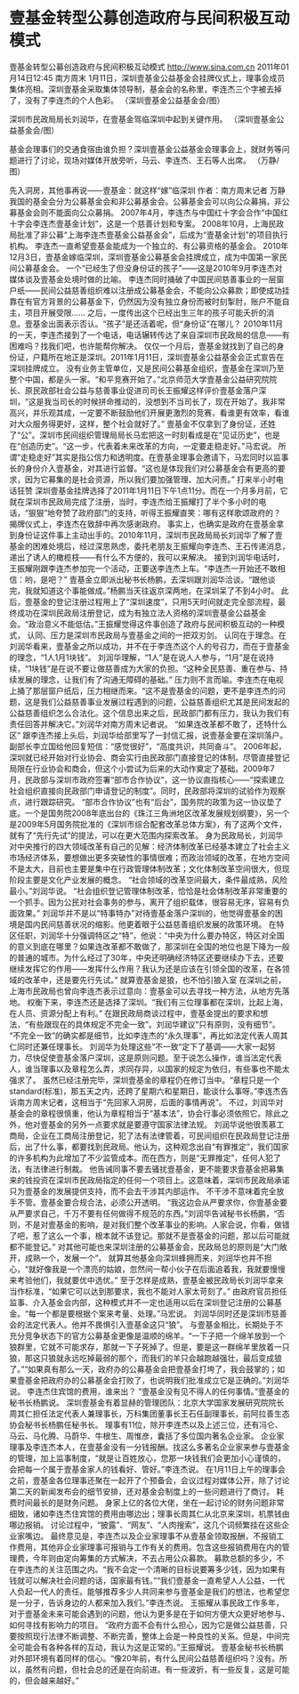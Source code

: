 # 壹基金转型公募创造政府与民间积极互动模式

壹基金转型公募创造政府与民间积极互动模式
http://www.sina.com.cn  2011年01月14日12:45  南方周末
1月11日，深圳壹基金公益基金会挂牌仪式上，理事会成员集体亮相。深圳壹基金采取集体领导制，基金会的名称里，李连杰三个字被去掉了，没有了李连杰的个人色彩。 （深圳壹基金公益基金会/图）

深圳市民政局局长刘润华，在壹基金驾临深圳中起到关键作用。 （深圳壹基金公益基金会/图）

基金会理事们的交通食宿由谁负担？深圳壹基金公益基金会理事会上，就财务等问题进行了讨论，现场对媒体开放旁听，马云、李连杰、王石等人出席。 （万静/图）

先入洞房，其他事再说——壹基金：就这样“嫁”临深圳
作者：南方周末记者 万静
我国的基金会分为公募基金会和非公募基金会。公募基金会可以向公众募捐，非公募基金会则不能面向公众募捐。
2007年4月，李连杰与中国红十字会合作“中国红十字会李连杰壹基金计划”，这是一个慈善计划和专案。
2008年10月，上海民政局批准了非公募“上海李连杰壹基金公益基金会”，后成为“壹基金计划”的项目执行机构。
李连杰一直希望壹基金能成为一个独立的、有公募资格的基金会。
2010年12月3日，壹基金嫁临深圳，深圳壹基金公募基金会挂牌成立，成为中国第一家民间公募基金会。
一个“已经生了但没身份证的孩子”——这是2010年9月李连杰对媒体谈及壹基金处境时做的比喻。
李连杰同时捅破了中国民间慈善事业的一层窗户纸——民间公益慈善组织难以注册成公募基金会，不能向公众募款；即使成功挂靠在有官方背景的公募基金下，仍然因为没有独立身份而被时刻掣肘，账户不能自主，项目开展受限……
之后，一度传出这个已经出生三年的孩子可能夭折的消息。壹基金出面表示否认。“孩子”是还活着呢，但“身份证”在哪儿？
2010年11月的一天，李连杰接到了一个电话，电话辗转传达了来自深圳市民政局的信息——有困难吗？找我们吧，也许能帮你解决。
仅仅一个月后，壹基金就找到了自己的身份证，户籍所在地正是深圳。2011年1月11日，深圳壹基金公益基金会正式宣告在深圳挂牌成立。
没有业务主管单位，又是民间公募基金组织，壹基金在深圳乃至整个中国，都是头一家。“和平竞赛开始了。”北京师范大学壹基金公益研究院院长、原民政部社会公益与慈善事业促进司司长王振耀这样评价壹基金落户深圳，“这是我当司长的时候拼命推动的，没想到不当司长了，现在开始了。我非常高兴，并乐观其成，一定要不断鼓励他们开展更激烈的竞赛，看谁更有效率，看谁对大众服务得更好，这样，整个社会就好了。”
壹基金不仅拿到了身份证，还姓了“公”。深圳市民间组织管理局局长马宏把这一时刻看成是在“见证历史”，也是在“创造历史”。“这一步，代表着未来改革的方向，一定要走稳走好。”马宏说。
所谓“走稳走好”其实是指公信力和透明度。在壹基金理事会邀请下，马宏同时以监事长的身份介入壹基金，对其进行监督。“这也是体现我们对公募基金会有更高的要求，因为它募集的是社会资源，所以我们要加强管理、加大问责。”
打来半小时电话狂赞
深圳壹基金挂牌选择了2011年1月11日下午1点11分。而在一个月多月前，它就在深圳市民政局完成了注册，当时，李连杰给王振耀打了半个多小时的电话，“狠狠”地夸赞了政府部门的支持，听得王振耀直笑：哪有这样歌颂政府的？
揭牌仪式上，李连杰在致辞中再次感谢政府。
事实上，也确实是政府在壹基金拿到身份证这件事上主动出手的。2010年11月，深圳市民政局局长刘润华了解了壹基金的困难处境后，经过深思熟虑，委托老朋友王振耀向李连杰、王石传递消息，递出了诱人的橄榄枝——有什么不方便的，我可以来解决。
接到刘润华电话时，王振耀刚跟李连杰参加完一个活动，正要送李连杰上车。“李连杰一开始还不敢相信：哟，是吧？”
壹基金立即派出秘书长杨鹏，去深圳跟刘润华洽谈。“跟他谈完，我就知道这个事能做成。”杨鹏当天往返京深两地，在深圳呆了不到4小时。
此后，壹基金的登记注册过程用上了“深圳速度”，只用5天时间就走完全部流程，最终成功在深圳民政局注册登记，成为有独立法人资格的深圳壹基金公益基金会。“政治意义不能低估。”王振耀觉得这件事创造了政府与民间积极互动的一种模式，
认同、压力是深圳市民政局与壹基金之间的一把双刃剑。
认同在于理念。在刘润华看来，壹基金之所以成功，并不在于李连杰这个人的号召力，而在于壹基金的理念，“1人1月1块钱”。
刘润华理解，“1人”是在说人人参与，“1月”是在说持续，“1块钱”是在说不要让做慈善成为大家的负担。“这种全民慈善、重在参与、持续发展的理念，让我们有了沟通无障碍的基础。”
压力则不言而喻。李连杰在电视上捅了那层窗户纸后，压力相继而来。“这不是壹基金的问题，更不是李连杰的问题，这是我们公益慈善事业发展过程遇到的问题，公益慈善组织尤其是民间发起的公益慈善组织怎么合法化。这个信息出来之后，民政部门都有压力，我认为我们有责任回答并解决它。”刘润华对南方周末记者说。
“如果连改革都不敢了，还特什么区”
跟李连杰接上头后，刘润华给部里写了一封信汇报，说壹基金要在深圳落户。副部长李立国给他回复短信：“感觉很好”，“高度共识，共同奋斗”。
2006年起，深圳就已经开始对行业协会、商会实行由民政部门直接登记的体制。尽管直接登记局限在行业协会和商会，但这个小尝试为后来的大动作奠定了基础。2009年7月，民政部与深圳市政府签署“部市合作协议”，这一协议直指核心——“探索建立社会组织直接向民政部门申请登记的制度”。同时，民政部将深圳的试验作为观察点，进行跟踪研究。
“部市合作协议”也有“后台”，国务院的政策为这一协议垫了底。一个是国务院2008年底出台的《珠江三角洲地区改革发展规划纲要》，另一个是2009年5月国务院批准的《深圳市综合配套改革总体方案》，有了这两个文件，就有了“先行先试”的提法，可以在更大范围内探索改革。
身为民政局长，刘润华对中央推行的四大领域改革有自己的见解：经济体制改革已经基本建立了社会主义市场经济体系，要想做出更多突破性的事情很难；而政治领域的改革，在地方空间不是太大，目前也主要是集中在行政管理体制改革；文化体制改革空间很大，但现阶段主要是文化产业发展的概念。
“社会领域的改革空间最大，条件最成熟，风险最小。”刘润华说。 “社会组织登记管理体制改革，恰恰是社会体制改革非常重要的一个抓手。因为公民对社会事务的参与，离开了组织载体，很容易无序，容易有负面效果。”
刘润华并不是以“特事特办”对待壹基金落户深圳的，他觉得壹基金的困境是国内民间慈善状况的缩影。他更着眼于公益慈善组织发展的政策环境。
在特区任职，刘润华十分强调特区之“特”，他说：“中央为什么要办特区，特区对全国的意义到底在哪里？如果连改革都不敢做了，那深圳在全国的地位也是下降为一般的普通的城市。为什么经过了30年，中央还明确经济特区还要继续办下去，还要继续发挥它的作用——发挥什么作用？我认为还是应该在引领全国的改革，在各领域的改革中，还是要先行先试。”
就算壹基金是狼，也不怕引狼入室
在深圳之前，上海市民政局也曾向李连杰表示过意向：壹基金可以去寻找一种方法，从地方先落地。
权衡下来，李连杰还是选择了深圳。“我们有三位理事都在深圳，比起上海，在人员、资源分配上有利。”
在跟民政局商谈过程中，壹基金提出的要求和想法，“有些跟现在的具体规定不完全一致”。刘润华建议“只有原则，没有细节”。
“不完全一致”的确实都是细节，比如李连杰的“永久理事”，再比如法定代表人周其仁同时还兼任理事长。
刘润华为处理这些”不一致“定下了基调——大家一起努力，尽快促使壹基金落户深圳，这是原则问题。至于说怎么操作，谁当法定代表人，谁当理事以及章程怎么弄，求同存异，以国家的规定为依归，有些事也不能太强求了。
虽然已经注册完毕，深圳壹基金的章程仍在修订当中。“章程只是一个standard(标准)，那五天之内，还跨了星期六和星期日，能谈什么事呀。”李连杰告诉南方周末记者，这相当于“先回家入洞房，后面的事情再说”。
不过，刘润华对基金会的章程很慎重，他认为章程相当于“基本法”，协会行事必须依照它。除此之外，他对壹基金的另外一点要求就是要遵守国家法律法规。
刘润华说他很羡慕工商局，企业在工商局注册登记，犯了法有法律管着，可民间组织在民政局登记注册后，出了什么事，都要找到民政局。他认为，这种观念出自“有罪推定”，我们国家的许多机构为此增加了不少监管成本。而在西方，则是“无罪推定”，任何人犯了法，有法律进行制裁。
他告诫同事不要去骚扰壹基金，更不能要求壹基金把募集来的钱投资在深圳市民政局指定的任何一个项目上。这意味着，深圳市民政局承诺只为壹基金的发展提供支持，而不会去干涉其内部运作。
不干涉不意味着完全放手不管。壹基金要合规合法，必须公开透明。
“我这边会从严要求你，你壹基金要从严要求自己，千万不要有任何做得不规范的东西。”刘润华告诫秘书长杨鹏，“否则，不是对壹基金的影响，是对我们整个改革事业的影响。人家会说，你看，做错了吧，惹了这么一个事，根本就不该登记。那就不是壹基金的问题，那以后可能就都不能登记。”
对其他可能也来深圳注册的公募基金会，民政局总的原则是“大门敞开，成熟一个，发展一个”。
就算其他基金向深圳蜂拥而来，刘润华也并不担心，“就好像我是一个漂亮的姑娘，忽然间一帮小伙子在后面追着我，我就要慢慢来考验他们，我就要优中选优。”
至于怎样是成熟，壹基金被民政局长刘润华拿来当作标准，“如果它可以达到那要求，我也不能对人家太苛刻了。”
由政府官员担任监事、介入基金会内部，这种模式并不一定也适用以后在深圳登记注册的公募基金。“每一个都是要根据个案来考量、处理。”马宏说。
刘润华同时还是深圳市慈善会的法定代表人。他并不畏惧引入壹基金这只“狼”。
与壹基金相比，长期处于不充分竞争状态下的官方公募基金更像是温顺的绵羊。“一下子把一个绵羊放到一个狼群里，它就不可能求存，那就一下子死掉了。但是，要是这一群绵羊里放着一只狼，那这只狼就永远吃掉最弱的那个，而我们的羊只会越跑越强壮，最后变成狼了。”“如果真有那么一天，政府办的公募基金会把壹基金打垮了，我会鼓掌的；如果壹基金把政府办的公募基金会打败了，也说明我们批准成立它是正确的。”刘润华说。
李连杰住宾馆的费用，谁来出？
“壹基金没有见不得人的任何事情。”壹基金的秘书长杨鹏说。
深圳壹基金有着显赫的管理团队：北京大学国家发展研究院院长周其仁担任法定代表人兼理事长，万科集团董事长王石任副理事长，前阿拉善生态协会秘书长杨鹏任秘书长。
理事有11位，除开李连杰以及上述三位，还有冯仑、马云、马化腾、马蔚华、牛根生、周惟彦，囊括了多位国内著名企业家。
企业家理事及李连杰本人，在壹基金没有一分钱报酬。找这么多著名企业家来参与壹基金的管理，加上监事制度，“就是让百姓放心，您那一块钱我们会更加小心谨慎的，会把每一个属于壹基金家人的钱看好、管好。”李连杰说。
在1月11日上午的理事会之前，壹基金各位理事还聚在一起开了个预备会，会议过程对媒体公开，除了讨论第二天的新闻发布会的细节安排，还对基金会制度上的一些问题进行了商讨。
耗费时间最长的是财务问题。
身家上亿的各位大佬，坐在一起讨论的财务问题非常细致，诸如李连杰住宾馆的费用由哪边出；理事长周其仁从北京来深圳，机票钱由哪边报销。
讨论过程中，“披露”、“网友”、“人肉搜索”，这几个词频繁挂在这些企业家嘴边。
最终意见是，李连杰以及企业家理事不从壹基金领取报酬，不报销工作费用，其他非企业家理事可报销与工作有关的费用。包含这些报销费用在内的管理费，今年则由定向筹集的方式解决，不去占用公众募款。
募款总额的多少，不在李连杰的关注范围之内。“我不会定一个清晰的目标说要筹多少钱，因为如果有钱就可以解决社会问题的话，国家最有钱。”“我们壹基金一直希望人人公益，一代人负起一代人的责任。能够推荐多少人共同来参与壹基金是我们的想法，也希望您是一分子，告诉身边的人都来加入我们。”李连杰说。
王振耀从事民政工作多年，对于壹基金未来可能会遇到的问题，他认为更多是在于如何方便大众更好地参与、如何寻找有影响力的项目。
“政府方面不会有什么担心，因为它是做公益慈善，只要按照现行法律不断调整、不断完善，整体上会是一种良性的关系。但是，中间完全可能会有各种各样的互动，我认为这是正常的。”王振耀说。
壹基金秘书长杨鹏对外部环境有着同样的信心。“像20年前，有什么民间公益慈善组织吗？没有。所以，虽然有问题，但社会总的还是在向前进。有一些波折，有一些反复，这是可能的，但会越来越好。”


